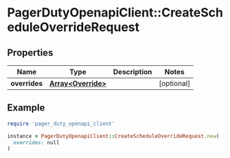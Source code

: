 # PagerDutyOpenapiClient::CreateScheduleOverrideRequest

## Properties

| Name | Type | Description | Notes |
| ---- | ---- | ----------- | ----- |
| **overrides** | [**Array&lt;Override&gt;**](Override.md) |  | [optional] |

## Example

```ruby
require 'pager_duty_openapi_client'

instance = PagerDutyOpenapiClient::CreateScheduleOverrideRequest.new(
  overrides: null
)
```

